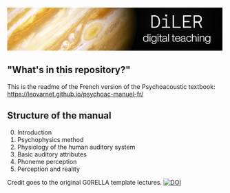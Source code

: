 ![logo](lecture/static/logo.png)

## "What's in this repository?"

This is the readme of the French version of the Psychoacoustic textbook: https://leovarnet.github.io/psychoac-manuel-fr/

## Structure of the manual

0. Introduction
1. Psychophysics method
2. Physiology of the human auditory system
3. Basic auditory attributes
4. Phoneme perception
5. Perception and reality

Credit goes to the original G0RELLA template lectures.
[![DOI](https://zenodo.org/badge/DOI/10.5281/zenodo.4279400.svg)](https://doi.org/10.5281/zenodo.4279400)
